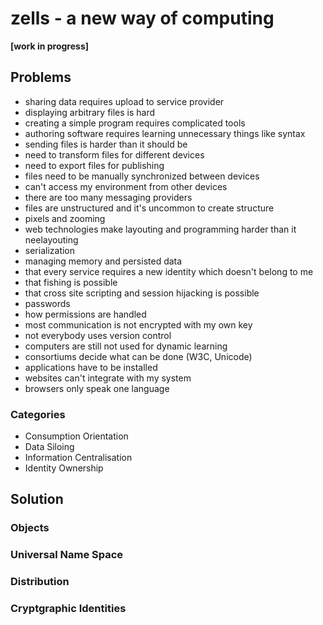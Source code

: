 # zells - a new way of computing

**[work in progress]**

## Problems

- sharing data requires upload to service provider
- displaying arbitrary files is hard
- creating a simple program requires complicated tools
- authoring software requires learning unnecessary things like syntax
- sending files is harder than it should be
- need to transform files for different devices
- need to export files for publishing
- files need to be manually synchronized between devices
- can't access my environment from other devices
- there are too many messaging providers
- files are unstructured and it's uncommon to create structure
- pixels and zooming
- web technologies make layouting and programming harder than it neelayouting
- serialization
- managing memory and persisted data
- that every service requires a new identity which doesn't belong to me
- that fishing is possible
- that cross site scripting and session hijacking is possible
- passwords
- how permissions are handled
- most communication is not encrypted with my own key
- not everybody uses version control
- computers are still not used for dynamic learning
- consortiums decide what can be done (W3C, Unicode)
- applications have to be installed
- websites can't integrate with my system
- browsers only speak one language

### Categories
- Consumption Orientation
- Data Siloing
- Information Centralisation
- Identity Ownership

## Solution

### Objects

### Universal Name Space

### Distribution

### Cryptgraphic Identities